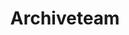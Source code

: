 ---
title: Archiveteam
crosslinks:
- DataHoarder
- shittykickstarters
- FanFiction
- autotldr
- anime
- personalfinance
---